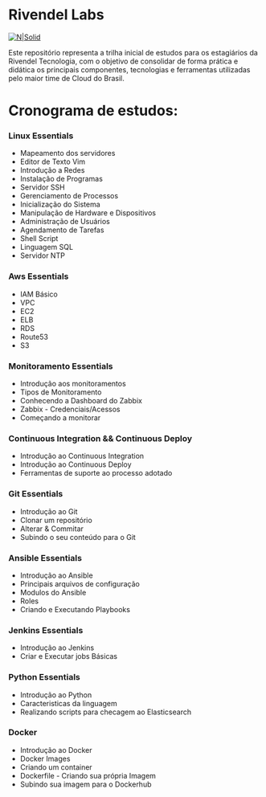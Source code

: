 # Rivendel Labs

[![N|Solid](https://cldup.com/dTxpPi9lDf.thumb.png)](https://www.rivendel.com.br)

Este repositório representa a trilha inicial de estudos para os estagiários da Rivendel Tecnologia, com o objetivo de consolidar de forma prática e didática os principais componentes, tecnologias e ferramentas utilizadas pelo maior time de Cloud do Brasil.

# Cronograma de estudos:

### Linux Essentials
  - Mapeamento dos servidores 
  - Editor de Texto Vim
  - Introdução a Redes
  - Instalação de Programas
  - Servidor SSH
  - Gerenciamento de Processos
  - Inicialização do Sistema
  - Manipulação de Hardware e Dispositivos
  - Administração de Usuários
  - Agendamento de Tarefas
  - Shell Script
  - Linguagem SQL
  - Servidor NTP

### Aws Essentials
  - IAM Básico
  - VPC
  - EC2
  - ELB
  - RDS
  - Route53
  - S3

### Monitoramento Essentials
  - Introdução aos monitoramentos
  - Tipos de Monitoramento
  - Conhecendo a Dashboard do Zabbix
  - Zabbix - Credenciais/Acessos
  - Começando a monitorar 

### Continuous Integration && Continuous Deploy
  - Introdução ao Continuous Integration
  - Introdução ao Continuous Deploy
  - Ferramentas de suporte ao processo adotado

### Git Essentials
  - Introdução ao Git
  - Clonar um repositório
  - Alterar & Commitar 
  - Subindo o seu conteúdo para o Git

### Ansible Essentials 
  - Introdução ao Ansible
  - Principais arquivos de configuração
  - Modulos do Ansible 
  - Roles 
  - Criando e Executando Playbooks

### Jenkins Essentials 
  - Introdução ao Jenkins
  - Criar e Executar jobs Básicas

### Python Essentials
  - Introdução ao Python 
  - Caracteristicas da linguagem
  - Realizando scripts para checagem ao Elasticsearch

### Docker 
  - Introdução ao Docker
  - Docker Images 
  - Criando um container 
  - Dockerfile - Criando sua própria Imagem
  - Subindo sua imagem para o Dockerhub 

